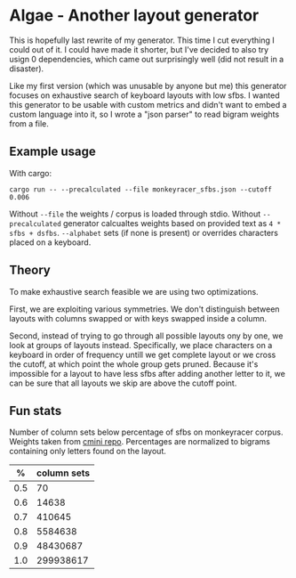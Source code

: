 # Algae - Another layout generator

This is hopefully last rewrite of my generator. This time I cut everything I
could out of it. I could have made it shorter, but I've decided to also try
usign 0 dependencies, which came out surprisingly well (did not result in
a disaster).

Like my first version (which was unusable by anyone but me) this generator
focuses on exhaustive search of keyboard layouts with low sfbs. I wanted this
generator to be usable with custom metrics and didn't want to embed a custom
language into it, so I wrote a "json parser" to read bigram weights from a file.

## Example usage

With cargo:

`cargo run -- --precalculated --file monkeyracer_sfbs.json --cutoff 0.006`

Without `--file` the weights / corpus is loaded through stdio. Without
`--precalculated` generator calcualtes weights based on provided text as `4 *
sfbs + dsfbs`. `--alphabet` sets (if none is present) or overrides characters
placed on a keyboard.

## Theory

To make exhaustive search feasible we are using two optimizations.

First, we are exploiting various symmetries. We don't distinguish between
layouts with columns swapped or with keys swapped inside a column.

Second, instead of trying to go through all possible layouts ony by one, we look
at groups of layouts instead. Specifically, we place characters on a keyboard
in order of frequency untill we get complete layout or we cross the cutoff, at
which point the whole group gets pruned. Because it's impossible for a layout
to have less sfbs after adding another letter to it, we can be sure that all
layouts we skip are above the cutoff point.


## Fun stats

Number of column sets below percentage of sfbs on monkeyracer corpus. Weights
taken from [cmini repo](https://github.com/Apsu/cmini/). Percentages are
normalized to bigrams containing only letters found on the layout.

|  %  | column sets |
|-----|-------------|
| 0.5 |          70 |
| 0.6 |       14638 |
| 0.7 |      410645 |
| 0.8 |     5584638 |
| 0.9 |    48430687 |
| 1.0 |   299938617 |
